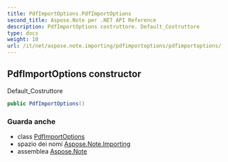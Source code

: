 ```yaml
---
title: PdfImportOptions.PdfImportOptions
second_title: Aspose.Note per .NET API Reference
description: PdfImportOptions costruttore. Default_Costruttore
type: docs
weight: 10
url: /it/net/aspose.note.importing/pdfimportoptions/pdfimportoptions/
---
```

## PdfImportOptions constructor

Default_Costruttore

```csharp
public PdfImportOptions()
```

### Guarda anche

* class [PdfImportOptions](../)
* spazio dei nomi [Aspose.Note.Importing](../../pdfimportoptions/)
* assemblea [Aspose.Note](../../../)


